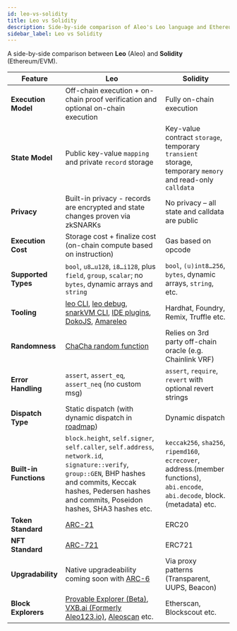 ```yaml
---
id: leo-vs-solidity
title: Leo vs Solidity
description: Side-by-side comparison of Aleo's Leo language and Ethereum's Solidity
sidebar_label: Leo vs Solidity
---
```


A side-by-side comparison between **Leo** (Aleo) and **Solidity** (Ethereum/EVM).  

| Feature              | **Leo** | **Solidity** |
|----------------------|---------|--------------|
| **Execution Model**  | Off-chain execution + on-chain proof verification and optional on-chain execution | Fully on-chain execution |
| **State Model**      | Public key-value `mapping` and private `record` storage | Key-value contract `storage`, temporary `transient` storage, temporary `memory` and read-only `calldata` |
| **Privacy**          | Built-in privacy - records are encrypted and state changes proven via zkSNARKs | No privacy – all state and calldata are public |
| **Execution Cost**   | Storage cost + finalize cost (on-chain compute based on instruction) | Gas based on opcode |
| **Supported Types**  | `bool`, `u8…u128`, `i8…i128`, plus `field`, `group`, `scalar`; no `bytes`, dynamic arrays and `string` | `bool`, `(u)int8…256`, `bytes`, dynamic arrays, `string`, etc. |
| **Tooling**          | [leo CLI](https://docs.leo-lang.org/cli/overview), [leo debug](https://docs.leo-lang.org/testing/debugging), [snarkVM CLI](../aleo/06_commands.md), [IDE plugins](https://docs.leo-lang.org/getting_started/ide#plugins), [DokoJS](https://github.com/venture23-aleo/doko-js), [Amareleo](https://github.com/kaxxa123/amareleo-chain) | Hardhat, Foundry, Remix, Truffle etc. |
| **Randomness**       | [ChaCha random function](https://docs.leo-lang.org/language/operators#random) | Relies on 3rd party off-chain oracle (e.g. Chainlink VRF) |
| **Error Handling**   | `assert`, `assert_eq`, `assert_neq` (no custom msg) | `assert`, `require`, `revert` with optional revert strings |
| **Dispatch Type**    | Static dispatch (with dynamic dispatch in [roadmap](https://aleo.org/roadmap/)) | Dynamic dispatch |
| **Built-in Functions** | `block.height`, `self.signer`, `self.caller`, `self.address`, `network.id`, `signature::verify`, `group::GEN`, BHP hashes and commits, Keccak hashes, Pedersen hashes and commits, Poseidon hashes, SHA3 hashes etc. | `keccak256`, `sha256`, `ripemd160`, `ecrecover`, address.(member functions), `abi.encode`, `abi.decode`, block.(metadata) etc. |
| **Token Standard**   | [ARC-21](../standards/00_token_registry.md) | ERC20 |
| **NFT Standard**     | [ARC-721](../standards/01_nft_standards.md) | ERC721 |
| **Upgradability**    | Native upgradeability coming soon with [ARC-6](https://github.com/ProvableHQ/ARCs/discussions/94) | Via proxy patterns (Transparent, UUPS, Beacon) |
| **Block Explorers**  | [Provable Explorer (Beta)](https://beta.explorer.provable.com/), [VXB.ai (Formerly Aleo123.io)](https://vxb.ai/), [Aleoscan](https://aleoscan.io/) etc. | Etherscan, Blockscout etc. |